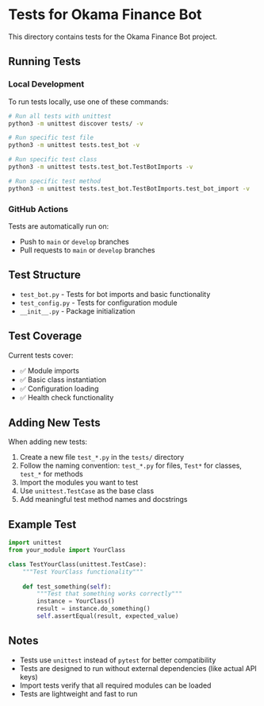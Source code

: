 # Tests for Okama Finance Bot

This directory contains tests for the Okama Finance Bot project.

## Running Tests

### Local Development

To run tests locally, use one of these commands:

```bash
# Run all tests with unittest
python3 -m unittest discover tests/ -v

# Run specific test file
python3 -m unittest tests.test_bot -v

# Run specific test class
python3 -m unittest tests.test_bot.TestBotImports -v

# Run specific test method
python3 -m unittest tests.test_bot.TestBotImports.test_bot_import -v
```

### GitHub Actions

Tests are automatically run on:
- Push to `main` or `develop` branches
- Pull requests to `main` or `develop` branches

## Test Structure

- `test_bot.py` - Tests for bot imports and basic functionality
- `test_config.py` - Tests for configuration module
- `__init__.py` - Package initialization

## Test Coverage

Current tests cover:
- ✅ Module imports
- ✅ Basic class instantiation
- ✅ Configuration loading
- ✅ Health check functionality

## Adding New Tests

When adding new tests:

1. Create a new file `test_*.py` in the `tests/` directory
2. Follow the naming convention: `test_*.py` for files, `Test*` for classes, `test_*` for methods
3. Import the modules you want to test
4. Use `unittest.TestCase` as the base class
5. Add meaningful test method names and docstrings

## Example Test

```python
import unittest
from your_module import YourClass

class TestYourClass(unittest.TestCase):
    """Test YourClass functionality"""
    
    def test_something(self):
        """Test that something works correctly"""
        instance = YourClass()
        result = instance.do_something()
        self.assertEqual(result, expected_value)
```

## Notes

- Tests use `unittest` instead of `pytest` for better compatibility
- Tests are designed to run without external dependencies (like actual API keys)
- Import tests verify that all required modules can be loaded
- Tests are lightweight and fast to run
